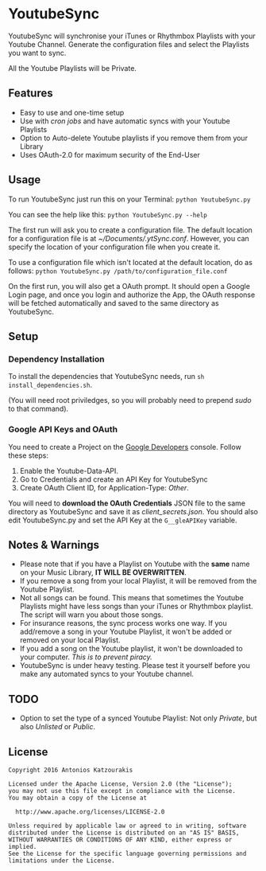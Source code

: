 # YoutubeSync

YoutubeSync will synchronise your iTunes or Rhythmbox Playlists with your Youtube Channel. Generate the configuration files and select the Playlists you want to sync. 

All the Youtube Playlists will be Private.

## Features
- Easy to use and one-time setup
- Use with *cron jobs* and have automatic syncs with your Youtube Playlists
- Option to Auto-delete Youtube playlists if you remove them from your Library
- Uses OAuth-2.0 for maximum security of the End-User

## Usage
To run YoutubeSync just run this on your Terminal:
`python YoutubeSync.py`

You can see the help like this: `python YoutubeSync.py --help`

The first run will ask you to create a configuration file. The default location for a configuration file is at *~/Documents/.ytSync.conf*. However, you can specify the location of your configuration file when you create it.

To use a configuration file which isn't located at the default location, do as follows: `python YoutubeSync.py /path/to/configuration_file.conf`

On the first run, you will also get a OAuth prompt. It should open a Google Login page, and once you login and authorize the App, the OAuth response will be fetched automatically and saved to the same directory as YoutubeSync.

## Setup
### Dependency Installation
To install the dependencies that YoutubeSync needs, run `sh install_dependencies.sh`. 

(You will need root priviledges, so you will probably need to prepend *sudo* to that command).

### Google API Keys and OAuth
You need to create a Project on the [Google Developers](https://console.developers.google.com) console. Follow these steps:
1) Enable the Youtube-Data-API.
2) Go to Credentials and create an API Key for YoutubeSync
3) Create OAuth Client ID, for Application-Type: *Other*.

You will need to **download the OAuth Credentials** JSON file to the same directory as YoutubeSync and save it as *client_secrets.json*. 
You should also edit YoutubeSync.py and set the API Key at the `G__gleAPIKey` variable. 

## Notes & Warnings
- Please note that if you have a Playlist on Youtube with the **same** name on your Music Library, **IT WILL BE OVERWRITTEN**. 
- If you remove a song from your local Playlist, it will be removed from the Youtube Playlist.
- Not all songs can be found. This means that sometimes the Youtube Playlists might have less songs than your iTunes or Rhythmbox playlist. The script will warn you about those songs.
- For insurance reasons, the sync process works one way. If you add/remove a song in your Youtube Playlist, it won't be added or removed on your local Playlist.
- If you add a song on the Youtube playlist, it won't be downloaded to your computer. *This is to prevent piracy.*
- YoutubeSync is under heavy testing. Please test it yourself before you make any automated syncs to your Youtube channel.

## TODO
- Option to set the type of a synced Youtube Playlist: Not only *Private*, but also *Unlisted* or *Public*. 

## License
    Copyright 2016 Antonios Katzourakis

    Licensed under the Apache License, Version 2.0 (the "License");
    you may not use this file except in compliance with the License.
    You may obtain a copy of the License at
 
      http://www.apache.org/licenses/LICENSE-2.0
 
    Unless required by applicable law or agreed to in writing, software
    distributed under the License is distributed on an "AS IS" BASIS,
    WITHOUT WARRANTIES OR CONDITIONS OF ANY KIND, either express or implied.
    See the License for the specific language governing permissions and
    limitations under the License.
